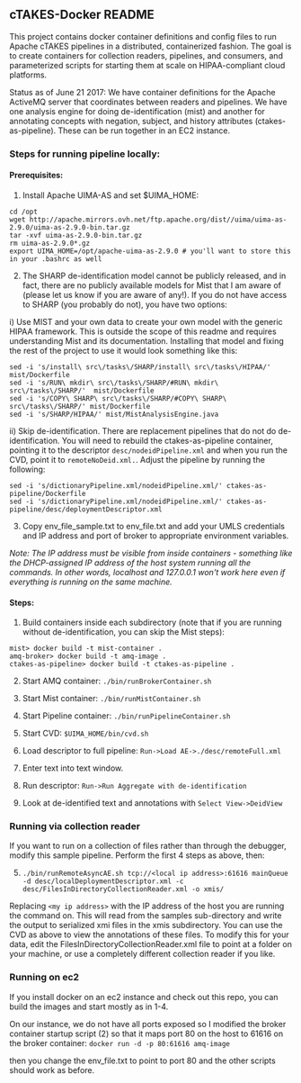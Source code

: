 ## cTAKES-Docker README

This project contains docker container definitions and config files to run
Apache cTAKES pipelines in a distributed, containerized fashion. The goal
is to create containers for collection readers, pipelines, and consumers,
and parameterized scripts for starting them at scale on HIPAA-compliant cloud
platforms.

Status as of June 21 2017: We have container definitions for the Apache
ActiveMQ server that coordinates between readers and pipelines. We have
one analysis engine for doing de-identification (mist) and another for
annotating concepts with negation, subject, and history attributes (ctakes-as-pipeline).
These can be run together in an EC2 instance.

### Steps for running pipeline locally:

#### Prerequisites:
1. Install Apache UIMA-AS and set $UIMA_HOME:
```
cd /opt
wget http://apache.mirrors.ovh.net/ftp.apache.org/dist//uima/uima-as-2.9.0/uima-as-2.9.0-bin.tar.gz
tar -xvf uima-as-2.9.0-bin.tar.gz
rm uima-as-2.9.0*.gz
export UIMA_HOME=/opt/apache-uima-as-2.9.0 # you'll want to store this in your .bashrc as well
```

2. The SHARP de-identification model cannot be publicly released, and in fact, there are no publicly available models for Mist that I am aware of (please let us know if you are aware of any!). If you do not have access to SHARP (you probably do not), you have two options:

 i) Use MIST and your own data to create your own model with the generic HIPAA framework. This is outside the scope of this readme and requires understanding Mist and its documentation. Installing that model and fixing the rest of the project to use it would look something like this:
```
sed -i 's/install\ src\/tasks\/SHARP/install\ src\/tasks\/HIPAA/' mist/Dockerfile
sed -i 's/RUN\ mkdir\ src\/tasks\/SHARP/#RUN\ mkdir\ src\/tasks\/SHARP/'  mist/Dockerfile
sed -i 's/COPY\ SHARP\ src\/tasks\/SHARP/#COPY\ SHARP\ src\/tasks\/SHARP/' mist/Dockerfile
sed -i 's/SHARP/HIPAA/' mist/MistAnalysisEngine.java
```
 ii) Skip de-identification. There are replacement pipelines that do not do de-identification. You will need to rebuild the ctakes-as-pipeline container, pointing it to the descriptor ```desc/nodeidPipeline.xml``` and when you run the CVD, point it to ```remoteNoDeid.xml.```. Adjust the pipeline by running the following:
```
sed -i 's/dictionaryPipeline.xml/nodeidPipeline.xml/' ctakes-as-pipeline/Dockerfile
sed -i 's/dictionaryPipeline.xml/nodeidPipeline.xml/' ctakes-as-pipeline/desc/deploymentDescriptor.xml
```

3. Copy env_file_sample.txt to env_file.txt and add your UMLS credentials and IP
address and port of broker to appropriate environment variables.

  *Note: The IP address must be visible from inside containers - something like the DHCP-assigned IP address of the host system running all the commands. In other words, localhost and 127.0.0.1 won't work here even if everything is running on the same machine.*

#### Steps:
1. Build containers inside each subdirectory (note that if you are running without de-identification, you can skip the Mist steps):
```
mist> docker build -t mist-container .
amq-broker> docker build -t amq-image .
ctakes-as-pipeline> docker build -t ctakes-as-pipeline .
```

2. Start AMQ container:
`./bin/runBrokerContainer.sh`

3. Start Mist container:
`./bin/runMistContainer.sh`

4. Start Pipeline container:
`./bin/runPipelineContainer.sh`

5. Start CVD:
`$UIMA_HOME/bin/cvd.sh`

6. Load descriptor to full pipeline:
`Run->Load AE->./desc/remoteFull.xml`

7. Enter text into text window.

8. Run descriptor: `Run->Run Aggregate with de-identification`

9. Look at de-identified text and annotations with `Select View->DeidView`


### Running via collection reader
If you want to run on a collection of files rather than through the debugger,
modify this sample pipeline. Perform the first 4 steps as above, then:

5. `./bin/runRemoteAsyncAE.sh tcp://<local ip address>:61616 mainQueue -d desc/localDeploymentDescriptor.xml -c desc/FilesInDirectoryCollectionReader.xml -o xmis/`

Replacing `<my ip address>` with the IP address of the host you are running the command on. This will read from the samples sub-directory and write the output to serialized xmi files in the xmis subdirectory. You can use the CVD as above to view the annotations of these files. To modify this for your data, edit the FilesInDirectoryCollectionReader.xml file to point at a folder on your machine, or use a completely different collection reader if you like.


### Running on ec2
If you install docker on an ec2 instance and check out this repo, you can build
the images and start mostly as in 1-4.

On our instance, we do not have all ports exposed so I modified the broker
container startup script (2) so that it maps port 80 on the host to 61616 on
the broker container:
`docker run -d -p 80:61616 amq-image`

then you change the env_file.txt to point to port 80 and the other scripts
should work as before.
